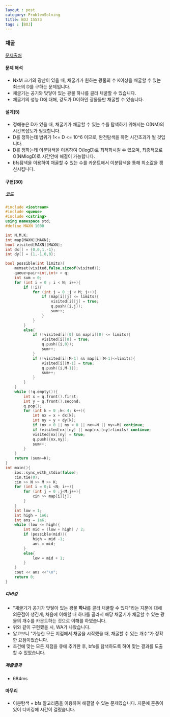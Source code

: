 ```yaml
---
layout : post
category: ProblemSolving
title: BOJ 15573
tags : [BOJ]
---
```

### 채굴

[문제출처](https://www.acmicpc.net/problem/15573)

#### 문제 해석
  
- NxM 크기의 광산이 있을 때, 채굴기가 원하는 광물의 수 K이상을 채굴할 수 있는 최소의 D를 구하는 문제입니다.
- 채굴기는 공기와 맞닿아 있는 광물 하나를 골라 채굴할 수 있습니다.
- 채굴기의 성능 D에 대해, 강도가 D이하인 광물들만 채굴할 수 있습니다.

#### 설계(5)

- 정해놓은 D가 있을 때, 채굴기가 채굴할 수 있는 수를 탐색하기 위해서는 O(NM)의 시간복잡도가 필요합니다.
- D를 정하는데 범위가 1<= D <= 10^6 이므로, 완전탐색을 하면 시간초과가 될 것입니다.
- D를 정하는데 이분탐색을 이용하여 O(logD)로 최적화시킬 수 있으며, 최종적으로 O(NMlogD)로 시간안에 해결이 가능합니다.
- bfs탐색을 이용하여 채굴할 수 있는 수를 카운트해서 이분탐색을 통해 최소값을 갱신시킵니다.

#### 구현(30)

##### 코드

```cpp
#include <iostream>
#include <queue>
#include <cstring>
using namespace std;
#define MAXN 1000

int N,M,K;
int map[MAXN][MAXN];
bool visited[MAXN][MAXN];
int dx[] = {0,0,1,-1};
int dy[] = {1,-1,0,0};

bool possible(int limits){
    memset(visited,false,sizeof(visited));
    queue<pair<int,int> > q;
    int sum = 0;
    for (int i = 0 ; i < N; i++){
        if (!i){
            for (int j = 0 ;j < M; j++){
                if (map[i][j] <= limits){
                    visited[i][j] = true;
                    q.push({i,j});
                    sum++;
                }
            }
        }
        else{
            if (!visited[i][0] && map[i][0] <= limits){
                visited[i][0] = true;
                q.push({i,0});
                sum++;
            }
            if (!visited[i][M-1] && map[i][M-1]<=limits){
                visited[i][M-1] = true;
                q.push({i,M-1});
                sum++;
            }
        }
    }
    while (!q.empty()){
        int x = q.front().first;
        int y = q.front().second;
        q.pop();
        for (int k = 0 ;k< 4; k++){
            int nx = x + dx[k];
            int ny = y + dy[k];
            if (nx < 0 || ny < 0 || nx>=N || ny>=M) continue;
            if (visited[nx][ny] || map[nx][ny]>limits) continue;
            visited[nx][ny] = true;
            q.push({nx,ny});
            sum++;
        }
    }
    return (sum>=K);
}
int main(){
    ios::sync_with_stdio(false);
    cin.tie(0);
    cin >> N >> M >> K;
    for (int i = 0;i <N; i++){
        for (int j = 0 ;j<M;j++){
            cin >> map[i][j];
        }
    }
    int low = 1;
    int high = 1e6;
    int ans = 1e6;
    while (low <= high){
        int mid = (low + high) / 2;
        if (possible(mid)){
            high = mid -1;
            ans = mid;
        }
        else{
            low = mid + 1;
        }
    }
    cout << ans <<"\n";
    return 0;
}
```

##### 디버깅

- "채굴기가 공기가 맞닿아 있는 광물 **하나**를 골라 채굴할 수 있다"라는 지문에 대해 의문점이 생긴게, 처음에 이해할 때 하나를 골라서 해당 채굴기가 채굴할 수 있는 광물의 개수를 카운트하는 것으로 이해를 하였습니다.
- 위와 같이 구현했을 시, WA가 나왔습니다.
- 알고보니 "가능한 모든 지점에서 채굴을 시작했을 때, 채굴할 수 있는 개수"가 정확한 요점이었습니다.
- 조건에 맞는 모든 지점을 큐에 추가한 후, bfs를 탐색하도록 하여 맞는 결과를 도출할 수 있었습니다.

##### 제출결과

- 684ms

#### 마무리

- 이분탐색 + bfs 알고리즘을 이용하여 해결할 수 있는 문제였습니다. 지문에 혼동이 있어 디버깅에 시간이 걸렸습니다.
